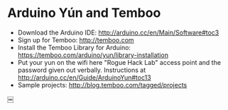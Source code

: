 Arduino Yún and Temboo
======================

- Download the Arduino IDE: http://arduino.cc/en/Main/Software#toc3
- Sign up for Temboo: http://temboo.com
- Install the Temboo Library for Arduino: https://temboo.com/arduino/yun/library-installation
- Put your yun on the wifi here "Rogue Hack Lab" access point and the password given out verbally.  Instructions at  http://arduino.cc/en/Guide/ArduinoYun#toc13
- Sample projects: http://blog.temboo.com/tagged/projects

￼
